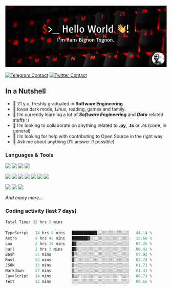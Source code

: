 ![Cover](assets/gh-readme-cover.png)

[![Telegram Contact](https://img.shields.io/badge/Telegram-%230088CC.svg?style=for-the-badge&logo=telegram&logoColor=white)](https://t.me/hanstobi) [![Twitter Contact](https://img.shields.io/badge/Twitter-%2308A0E9.svg?style=for-the-badge&logo=twitter&logoColor=white)](https://twitter.com/_tobihans)

## In a Nutshell
- 👤 21 y.o, freshly graduated in **Software Engineering**
- 🖤 loves dark mode, *Linux*, reading, games and family.
- 🌱 I’m currently learning a lot of ***Software Engineering*** and ***Data*** related stuffs :)
- 👯 I’m looking to collaborate on anything related to **.py**, **.ts** or **.rs** (code, in general)
- 🤔 I’m looking for help with contributing to Open Source in the right way
- 💬 Ask me about anything (I'll answer if possible)

### Languages & Tools
![](https://img.shields.io/badge/Linux-%23eab30f.svg?style=for-the-badge&logo=linux&logoColor=black) ![](https://img.shields.io/badge/Git-%23e54a2f.svg?style=for-the-badge&logo=git&logoColor=white) ![](https://img.shields.io/badge/Github-%231a1d21.svg?style=for-the-badge&logo=github&logoColor=white) ![](https://img.shields.io/badge/Docker-%230394f0.svg?style=for-the-badge&logo=docker&logoColor=white)

![](https://img.shields.io/badge/C-%231a1d21.svg?style=for-the-badge&logo=C&logoColor=white) ![](https://img.shields.io/badge/TypeScript-%230074c2.svg?style=for-the-badge&logo=typescript&logoColor=white) ![](https://img.shields.io/badge/Python-%23f0c540.svg?style=for-the-badge&logo=python) ![](https://img.shields.io/badge/Rust-%23ea4800.svg?style=for-the-badge&logo=rust) ![](https://img.shields.io/badge/Php-%237175aa.svg?style=for-the-badge&logo=php&logoColor=white) ![](https://img.shields.io/badge/HTML-%23d84924.svg?style=for-the-badge&logo=html5&logoColor=white) ![](https://img.shields.io/badge/Scss-%23c45f92.svg?style=for-the-badge&logo=sass&logoColor=white)

![](https://img.shields.io/badge/Vue-%23314559.svg?style=for-the-badge&logo=vue.js) ![](https://img.shields.io/badge/Laravel-%23e54a2f.svg?style=for-the-badge&logo=laravel&logoColor=white) ![](https://img.shields.io/badge/Adonis-%235a45ff.svg?style=for-the-badge&logo=adonisjs)

*And many more...*

### Coding activity (last 7 days)
<!--START_SECTION:waka-->

```python
Total Time: 32 hrs 3 mins

TypeScript   14 hrs 8 mins   ███████████░░░░░░░░░░░░░░   44.14 %
Astro        9 hrs 48 mins   ███████▓░░░░░░░░░░░░░░░░░   30.60 %
Lua          2 hrs 19 mins   █▓░░░░░░░░░░░░░░░░░░░░░░░   07.25 %
hurl         2 hrs 3 mins    █▓░░░░░░░░░░░░░░░░░░░░░░░   06.42 %
Bash         56 mins         ▓░░░░░░░░░░░░░░░░░░░░░░░░   02.93 %
Rust         52 mins         ▓░░░░░░░░░░░░░░░░░░░░░░░░   02.74 %
JSON         32 mins         ▒░░░░░░░░░░░░░░░░░░░░░░░░   01.71 %
Markdown     27 mins         ▒░░░░░░░░░░░░░░░░░░░░░░░░   01.41 %
JavaScript   14 mins         ▒░░░░░░░░░░░░░░░░░░░░░░░░   00.73 %
Text         12 mins         ░░░░░░░░░░░░░░░░░░░░░░░░░   00.66 %
```

<!--END_SECTION:waka-->
